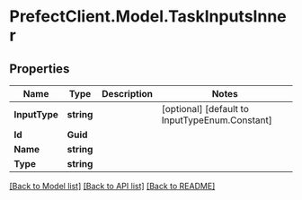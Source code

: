 # PrefectClient.Model.TaskInputsInner

## Properties

Name | Type | Description | Notes
------------ | ------------- | ------------- | -------------
**InputType** | **string** |  | [optional] [default to InputTypeEnum.Constant]
**Id** | **Guid** |  | 
**Name** | **string** |  | 
**Type** | **string** |  | 

[[Back to Model list]](../README.md#documentation-for-models) [[Back to API list]](../README.md#documentation-for-api-endpoints) [[Back to README]](../README.md)

